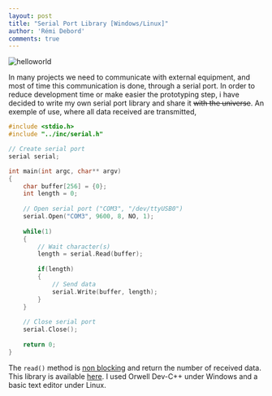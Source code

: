 ```yaml
---
layout: post
title: "Serial Port Library [Windows/Linux]"
author: 'Rémi Debord'
comments: true
---
```

![helloworld](../../../uploads/helloworld.png)

In many projects we need to communicate with external equipment, and most of time this communication is done, through a serial port. In order to reduce development time or make easier the prototyping step, i have decided to write my own serial port library and share it ~~with the universe~~.
An exemple of use, where all data received are transmitted,

```c
#include <stdio.h>
#include "../inc/serial.h"

// Create serial port
serial serial;

int main(int argc, char** argv)
{
    char buffer[256] = {0};
    int length = 0;
 
    // Open serial port ("COM3", "/dev/ttyUSB0")
    serial.Open("COM3", 9600, 8, NO, 1);
 
    while(1)
    {
        // Wait character(s)
        length = serial.Read(buffer);
  
        if(length)
        {  
            // Send data
            serial.Write(buffer, length);
        }
    }
 
    // Close serial port
    serial.Close();
 
    return 0;
}
```

The `read()` method is <u>non blocking</u> and return the number of received data.
This library is available [here](http://www.remidebord.fr/files/Serial.rar).
I used Orwell Dev-C++ under Windows and a basic text editor under Linux.

